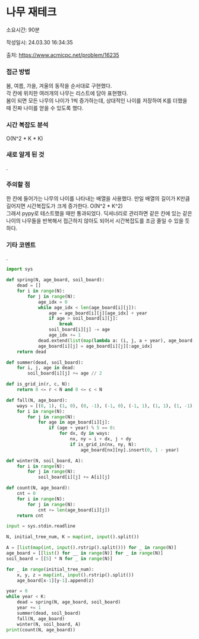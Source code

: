 # 나무 재테크

소요시간: 90분

작성일시: 24.03.30 16:34:35

출처: https://www.acmicpc.net/problem/16235

### 접근 방법
봄, 여름, 가을, 겨울의 동작을 순서대로 구현했다.  
각 칸에 위치한 여러개의 나무는 리스트에 담아 표현했다.  
봄이 되면 모든 나무의 나이가 1씩 증가하는데, 상대적인 나이를 저장하여 K를 더했을 때 진짜 나이를 얻을 수 있도록 했다.

### 시간 복잡도 분석
O(N^2 * K * K)

### 새로 알게 된 것
.

### 주의할 점
한 칸에 들어가는 나무의 나이를 나타내는 배열을 사용했다. 만일 배열의 길이가 K만큼 길어지면 시간복잡도가 크게 증가한다. O(N^2 * K^2)  
그래서 pypy로 테스트했을 때만 통과되었다. 딕셔너리로 관리하면 같은 칸에 있는 같은 나이의 나무들을 반복해서 접근하지 않아도 되어서 시간복잡도를 조금 줄일 수 있을 듯하다.

### 기타 코멘트
.

```python
import sys

def spring(N, age_board, soil_board):
    dead = []
    for i in range(N):
        for j in range(N):
            age_idx = 0
            while age_idx < len(age_board[i][j]):
                age = age_board[i][j][age_idx] + year
                if age > soil_board[i][j]:
                    break
                soil_board[i][j] -= age
                age_idx += 1
            dead.extend(list(map(lambda a: (i, j, a + year), age_board[i][j][age_idx:])))
            age_board[i][j] = age_board[i][j][:age_idx]
    return dead

def summer(dead, soil_board):
    for i, j, age in dead:
        soil_board[i][j] += age // 2

def is_grid_in(r, c, N):
    return 0 <= r < N and 0 <= c < N

def fall(N, age_board):
    ways = [(0, 1), (1, 0), (0, -1), (-1, 0), (-1, 1), (1, 1), (1, -1), (-1, -1)]
    for i in range(N):
        for j in range(N):
            for age in age_board[i][j]:
                if (age + year) % 5 == 0:
                    for dx, dy in ways:
                        nx, ny = i + dx, j + dy
                        if is_grid_in(nx, ny, N):
                            age_board[nx][ny].insert(0, 1 - year)

def winter(N, soil_board, A):
    for i in range(N):
        for j in range(N):
            soil_board[i][j] += A[i][j]

def count(N, age_board):
    cnt = 0
    for i in range(N):
        for j in range(N):
            cnt += len(age_board[i][j])
    return cnt

input = sys.stdin.readline

N, initial_tree_num, K = map(int, input().split())

A = [list(map(int, input().rstrip().split())) for _ in range(N)]
age_board = [[list() for __ in range(N)] for _ in range(N)]
soil_board = [[5] * N for _ in range(N)]

for _ in range(initial_tree_num):
    x, y, z = map(int, input().rstrip().split())
    age_board[x-1][y-1].append(z)

year = 0
while year < K:
    dead = spring(N, age_board, soil_board)
    year += 1
    summer(dead, soil_board)
    fall(N, age_board)
    winter(N, soil_board, A)
print(count(N, age_board))

```
